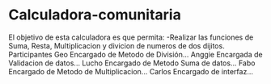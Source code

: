 # Calculadora-comunitaria
El objetivo de esta calculadora es que permita:
-Realizar las funciones de Suma, Resta, Multiplicacion y divicion de numeros de dos dijitos.
Participantes
Geo     Encargado de Metodo de División...
Anggie  Encargada de Validacion de datos...
Lucho   Encargado de Metodo Suma de datos...
Fabo    Encargado de Metodo de Multiplicacion...
Carlos  Encargado de interfaz...

